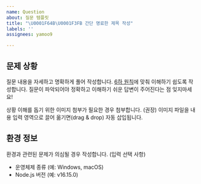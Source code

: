 ```yaml
---
name: Question
about: 질문 템플릿
title: "\U0001F64B\U0001F3FB 간단 명료한 제목 작성"
labels: ''
assignees: yamoo9

---
```


## 문제 상황

질문 내용을 자세하고 명확하게 풀어 작성합니다. [6하 원칙](https://namu.wiki/w/%EC%9C%A1%ED%95%98%EC%9B%90%EC%B9%99)에 맞춰 이해하기 쉽도록 작성합니다. 
질문이 파악되어야 정확하고 이해하기 쉬운 답변이 주어진다는 점 잊지마세요!

상황 이해를 돕기 위한 이미지 첨부가 필요한 경우 첨부합니다. (권장)
이미지 파일을 내용 입력 영역으로 끌어 옮기면(drag & drop) 자동 삽입됩니다.

## 환경 정보

환경과 관련된 문제가 의심될 경우 작성합니다. (입력 선택 사항)

- 운영체제 종류 (예: Windows, macOS)
- Node.js 버전 (예: v16.15.0)
